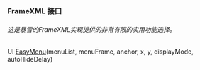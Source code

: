 ### FrameXML 接口

###### 这是暴雪的FrameXML实现提供的非常有限的实用功能选择。 

UI [EasyMenu](https://wow.gamepedia.com/API_EasyMenu)\(menuList, menuFrame, anchor, x, y, displayMode, autoHideDelay\)

  


